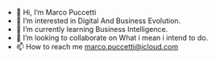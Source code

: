 - 👋  Hi, I’m Marco Puccetti
- 👀  I’m interested in Digital And Business Evolution.
- 🌱  I’m currently learning Business Intelligence.
- 💞️  I’m looking to collaborate on What i mean i intend to do.
- 📫  How to reach me marco.puccetti@icloud.com

<!---
mpuccetti/mpuccetti is a ✨ Project✨ repository because its `README.md` (this file) appears on your GitHub profile.
You can click the Preview link to take a look at your changes.
--->
